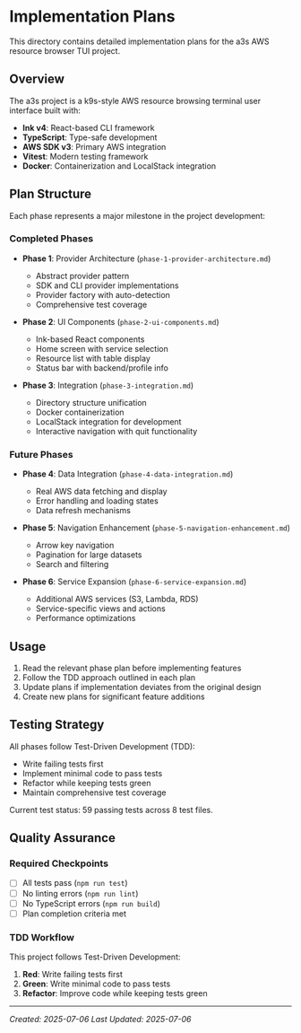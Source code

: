 # Implementation Plans

This directory contains detailed implementation plans for the a3s AWS resource browser TUI project.

## Overview

The a3s project is a k9s-style AWS resource browsing terminal user interface built with:

- **Ink v4**: React-based CLI framework
- **TypeScript**: Type-safe development
- **AWS SDK v3**: Primary AWS integration
- **Vitest**: Modern testing framework
- **Docker**: Containerization and LocalStack integration

## Plan Structure

Each phase represents a major milestone in the project development:

### Completed Phases

- **Phase 1**: Provider Architecture (`phase-1-provider-architecture.md`)

  - Abstract provider pattern
  - SDK and CLI provider implementations
  - Provider factory with auto-detection
  - Comprehensive test coverage

- **Phase 2**: UI Components (`phase-2-ui-components.md`)

  - Ink-based React components
  - Home screen with service selection
  - Resource list with table display
  - Status bar with backend/profile info

- **Phase 3**: Integration (`phase-3-integration.md`)
  - Directory structure unification
  - Docker containerization
  - LocalStack integration for development
  - Interactive navigation with quit functionality

### Future Phases

- **Phase 4**: Data Integration (`phase-4-data-integration.md`)

  - Real AWS data fetching and display
  - Error handling and loading states
  - Data refresh mechanisms

- **Phase 5**: Navigation Enhancement (`phase-5-navigation-enhancement.md`)

  - Arrow key navigation
  - Pagination for large datasets
  - Search and filtering

- **Phase 6**: Service Expansion (`phase-6-service-expansion.md`)
  - Additional AWS services (S3, Lambda, RDS)
  - Service-specific views and actions
  - Performance optimizations

## Usage

1. Read the relevant phase plan before implementing features
2. Follow the TDD approach outlined in each plan
3. Update plans if implementation deviates from the original design
4. Create new plans for significant feature additions

## Testing Strategy

All phases follow Test-Driven Development (TDD):

- Write failing tests first
- Implement minimal code to pass tests
- Refactor while keeping tests green
- Maintain comprehensive test coverage

Current test status: 59 passing tests across 8 test files.

## Quality Assurance

### Required Checkpoints

- [ ] All tests pass (`npm run test`)
- [ ] No linting errors (`npm run lint`)
- [ ] No TypeScript errors (`npm run build`)
- [ ] Plan completion criteria met

### TDD Workflow

This project follows Test-Driven Development:

1. **Red**: Write failing tests first
2. **Green**: Write minimal code to pass tests
3. **Refactor**: Improve code while keeping tests green

---

_Created: 2025-07-06_
_Last Updated: 2025-07-06_
